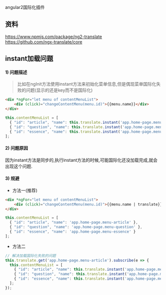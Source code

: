 angular2国际化插件

## 资料
https://www.npmjs.com/package/ng2-translate  
https://github.com/ngx-translate/core  

## instant加载问题

#### 1) 问题描述

> 比如在ngInit方法使用instant方法来初始化菜单信息,但是偶现菜单国际化失败的问题(显示的还是key而不是国际化)

```html
<div *ngFor="let menu of contentMenuList">
    <div (click)="changeContentMenu(menu.id)">{{menu.name}}</div>
</div>
```

```ts
this.contentMenuList = [
  { "id": "article", "name": this.translate.instant('app.home-page.menu-article') },
  { "id": "question", "name": this.translate.instant('app.home-page.menu-question') },
  { "id": "essence", "name": this.translate.instant('app.home-page.menu-essence') }
];  
```

#### 2) 问题原因
因为instant方法是同步的,执行instant方法的时候,可能国际化还没加载完成,就会出现这个问题.

#### 3) 规避

- 方法一(推荐)

```html
<div *ngFor="let menu of contentMenuList">
    <div (click)="changeContentMenu(menu.id)">{{menu.name | translate}}</div>
</div>
```

```ts
this.contentMenuList = [
  { "id": "article", "name": 'app.home-page.menu-article' },
  { "id": "question", "name": 'app.home-page.menu-question' },
  { "id": "essence", "name": 'app.home-page.menu-essence' }
];  
```

- 方法二
```ts
// 解决加载国际化失败的问题
this.translate.get('app.home-page.menu-article').subscribe(e => {
  this.contentMenuList = [
    { "id": "article", "name": this.translate.instant('app.home-page.menu-article') },
    { "id": "question", "name": this.translate.instant('app.home-page.menu-question') },
    { "id": "essence", "name": this.translate.instant('app.home-page.menu-essence') }
  ];
});
```


